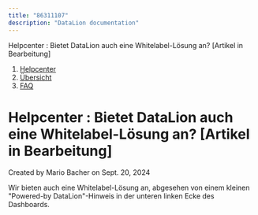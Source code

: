 ```yaml
---
title: "86311107"
description: "DataLion documentation"
---
```


Helpcenter : Bietet DataLion auch eine Whitelabel-Lösung an? \[Artikel in Bearbeitung\]  

1.  [Helpcenter](index.html)
2.  [Übersicht](2982609.html)
3.  [FAQ](FAQ_3539147.html)

# Helpcenter : Bietet DataLion auch eine Whitelabel-Lösung an? \[Artikel in Bearbeitung\]

Created by Mario Bacher on Sept. 20, 2024

Wir bieten auch eine Whitelabel-Lösung an, abgesehen von einem kleinen "Powered-by DataLion"-Hinweis in der unteren linken Ecke des Dashboards.
